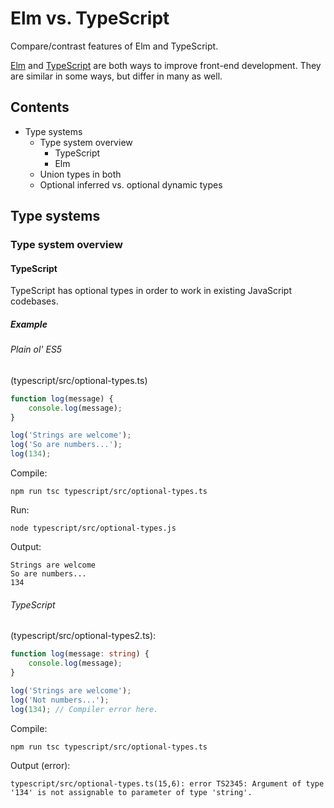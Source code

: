 # Elm vs. TypeScript

Compare/contrast features of Elm and TypeScript.

[Elm](http://elm-lang.org/) and [TypeScript](https://www.typescriptlang.org/) are both ways to improve front-end development. They are similar in some ways, but differ in many as well.

## Contents

* Type systems
    * Type system overview
        * TypeScript
        * Elm
    * Union types in both
    * Optional inferred vs. optional dynamic types

## Type systems

### Type system overview

#### TypeScript

TypeScript has optional types in order to work in existing JavaScript codebases.

##### Example

###### Plain ol' ES5
(typescript/src/optional-types.ts)

```typescript
function log(message) {
    console.log(message);
}

log('Strings are welcome');
log('So are numbers...');
log(134);
```

Compile:

```
npm run tsc typescript/src/optional-types.ts
```

Run:

```
node typescript/src/optional-types.js
```

Output:

```
Strings are welcome
So are numbers...
134
```

###### TypeScript

(typescript/src/optional-types2.ts):

```typescript
function log(message: string) {
    console.log(message);
}

log('Strings are welcome');
log('Not numbers...');
log(134); // Compiler error here.
```

Compile:

```
npm run tsc typescript/src/optional-types.ts
```

Output (error):

```
typescript/src/optional-types.ts(15,6): error TS2345: Argument of type '134' is not assignable to parameter of type 'string'.
```

